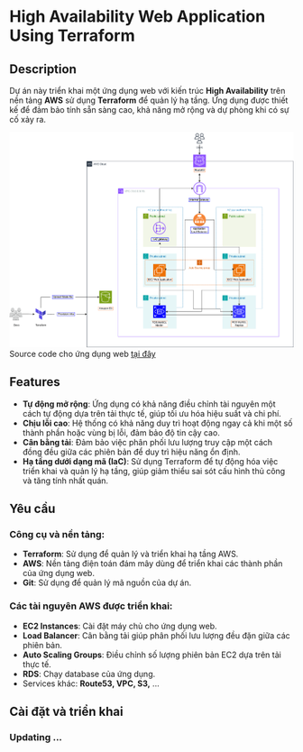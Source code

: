 # High Availability Web Application Using Terraform

## Description

Dự án này triển khai một ứng dụng web với kiến trúc **High Availability** trên nền tảng **AWS** sử dụng **Terraform** để quản lý hạ tầng. Ứng dụng được thiết kế để đảm bảo tính sẵn sàng cao, khả năng mở rộng và dự phòng khi có sự cố xảy ra. 

![Architecture](./imgs/main-arc.png)
Source code cho ứng dụng web [tại đây](https://github.com/5hry/e-commerce-web-bluegreen-deploy)
## Features

- **Tự động mở rộng**: Ứng dụng có khả năng điều chỉnh tài nguyên một cách tự động dựa trên tải thực tế, giúp tối ưu hóa hiệu suất và chi phí.
- **Chịu lỗi cao**: Hệ thống có khả năng duy trì hoạt động ngay cả khi một số thành phần hoặc vùng bị lỗi, đảm bảo độ tin cậy cao.
- **Cân bằng tải**: Đảm bảo việc phân phối lưu lượng truy cập một cách đồng đều giữa các phiên bản để duy trì hiệu năng ổn định.
- **Hạ tầng dưới dạng mã (IaC)**: Sử dụng Terraform để tự động hóa việc triển khai và quản lý hạ tầng, giúp giảm thiểu sai sót cấu hình thủ công và tăng tính nhất quán.

## Yêu cầu

### Công cụ và nền tảng:

- **Terraform**: Sử dụng để quản lý và triển khai hạ tầng AWS.
- **AWS**: Nền tảng điện toán đám mây dùng để triển khai các thành phần của ứng dụng web.
- **Git**: Sử dụng để quản lý mã nguồn của dự án.

### Các tài nguyên AWS được triển khai:

- **EC2 Instances**: Cài đặt máy chủ cho ứng dụng web.
- **Load Balancer**: Cân bằng tải giúp phân phối lưu lượng đều đặn giữa các phiên bản.
- **Auto Scaling Groups**: Điều chỉnh số lượng phiên bản EC2 dựa trên tải thực tế.
- **RDS**: Chạy database của ứng dụng.
- Services khác: **Route53, VPC, S3,** ...
## Cài đặt và triển khai

### Updating ...